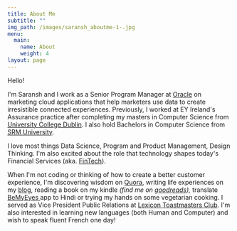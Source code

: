 ```yaml
---
title: About Me
subtitle: ""
img_path: /images/saransh_aboutme-1-.jpg
menu:
  main:
    name: About
    weight: 4
layout: page
---
```

Hello!

I'm Saransh and I work as a Senior Program Manager at [Oracle](https://oracle.com) on marketing cloud applications that help marketers use data to create irresistible connected experiences. Previously, I worked at EY Ireland's Assurance practice after completing my masters in Computer Science from [University College Dublin](http://www.ucd.ie/). I also hold Bachelors in Computer Science from [SRM University](http://www.srmuniv.ac.in/).

I love most things Data Science, Program and Product Management, Design Thinking. I'm also excited about the role that technology shapes today's Financial Services (aka. [FinTech](https://twitter.com/hashtag/fintech)).

When I'm not coding or thinking of how to create a better customer experience, I'm discovering wisdom on [Quora](https://quora.com/profile/Saransh-Agarwal-2), writing life experiences on my [blog](/blog/index.html), reading a book on my kindle *(find me on [goodreads](https://www.goodreads.com/saranshag)),* translate [BeMyEyes ](https://crowdin.com/project/be-my-eyes-android)app to Hindi or trying my hands on some vegetarian cooking. I served as Vice President Public Relations at [Lexicon Toastmasters Club](https://www.toastmasters.org/Find-a-Club/02197304-lexicon-toastmasters). I'm also interested in learning new languages (both Human and Computer) and wish to speak fluent French one day!
